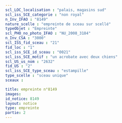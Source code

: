 ```yaml
---
scl_LOC_localisation : "palais, magasins sud"
scl_iss_SCE_categorie : "non royal"
n_Inv_IFAO : "8149"
nature_scelle : "empreinte de sceau sur scellé"
typeObjet : "Empreinte"
scl_PHO_no_photo_IFAO : "NU_2008_3184"
n_Inv_CSA : "3000"
scl_ISS_fid_sceau : "21"
fid_loc : "1"
scl_iss_SCE_id_sceau : "0021"
scl_iss_SCE_motif : "un acrobate avec deux chiens"
scl_US_us_nom : "2632"
fid_US : "2"
scl_iss_SCE_type_sceau : "estampille"
type_scelle : "sceau unique"
sceaux :

title: empreinte n°8149
images: 
id_notice: 8149
layout: notice
type: empreinte
partie: 2
---
```

